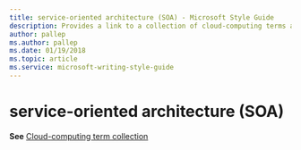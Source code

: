 ```yaml
---
title: service-oriented architecture (SOA) - Microsoft Style Guide
description: Provides a link to a collection of cloud-computing terms along with their appropriate usage including 'service-oriented architecture (SOA)'.
author: pallep
ms.author: pallep
ms.date: 01/19/2018
ms.topic: article
ms.service: microsoft-writing-style-guide
---
```


# service-oriented architecture (SOA)

**See** [Cloud-computing term collection](~/a-z-word-list-term-collections/term-collections/cloud-computing-terms.md)
